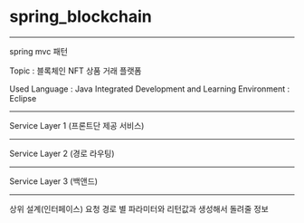 # spring_blockchain
---

spring mvc 패턴

Topic : 블록체인 NFT 상품 거래 플랫폼

Used Language : Java
Integrated Development and Learning Environment : Eclipse 

---

Service Layer 1 (프론트단 제공 서비스)

---

Service Layer 2 (경로 라우팅)

---

Service Layer 3 (백앤드)

---

상위 설계(인터페이스)
요청 경로 별 파라미터와 리턴값과 생성해서 돌려줄 정보